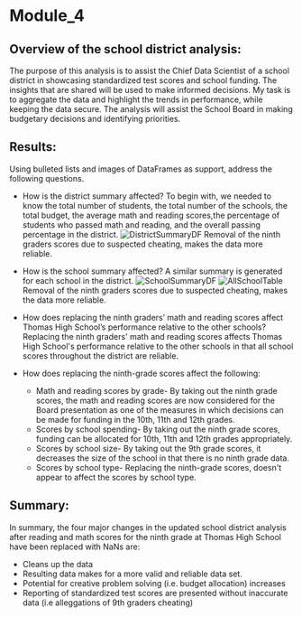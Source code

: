 # Module_4

## Overview of the school district analysis:
The purpose of this analysis is to assist the Chief Data Scientist of a school district in showcasing standardized test scores and school funding.  The insights that are shared will be used to make informed decisions.  My task is to aggregate the data and highlight the trends in performance, while keeping the data secure.  The analysis will assist the School Board in making budgetary decisions and identifying priorities.

## Results:
Using bulleted lists and images of DataFrames as support, address the following questions.

* How is the district summary affected?  To begin with, we needed to know the total number of students, the total number of the schools, the total budget, the average math and reading scores,the percentage of students who passed math and reading, and the overall passing percentage in the district.
![DistrictSummaryDF](School_District_Analysis/DistrictSummaryDF.png)
Removal of the ninth graders scores due to suspected cheating, makes the data more reliable.

* How is the school summary affected?  A similar summary is generated for each school in the district. ![SchoolSummaryDF](School_District_Analysis/SchoolSummaryDF.png) ![AllSchoolTable](School_District_Analysis/AllSchoolTable.png)
Removal of the ninth graders scores due to suspected cheating, makes the data more reliable.

* How does replacing the ninth graders’ math and reading scores affect Thomas High School’s performance relative to the other schools?  Replacing the ninth graders' math and reading scores affects Thomas High School's performance relative to the other schools in that all school scores throughout the district are reliable.

* How does replacing the ninth-grade scores affect the following:
  * Math and reading scores by grade-  By taking out the ninth grade scores, the math and reading scores are now considered for the Board presentation as one of     the measures in which decisions can be made for funding in the 10th, 11th and 12th grades.
  * Scores by school spending-  By taking out the ninth grade scores, funding can be allocated for 10th, 11th and 12th grades appropriately.
  * Scores by school size- By taking out the 9th grade scores, it decreases the size of the school in that there is no ninth grade data.
  * Scores by school type- Replacing the ninth-grade scores, doesn't appear to affect the scores by school type.
  
## Summary:  
In summary, the four major changes in the updated school district analysis after reading and math scores for the ninth grade at Thomas High School have been replaced with NaNs are: 
* Cleans up the data
* Resulting data makes for a more valid and reliable data set.
* Potential for creative problem solving (i.e. budget allocation) increases
* Reporting of standardized test scores are presented without inaccurate data (i.e alleggations of 9th graders cheating)
